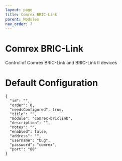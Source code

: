 ```yaml
---
layout: page
title: Comrex BRIC-Link
parent: Modules
nav_order: 7
---
```


# Comrex BRIC-Link

Control of Comrex BRIC-Link and BRIC-Link II devices

# Default Configuration

```
{
  "id": "",
  "order": 0,
  "needsConfigured": true,
  "title": "",
  "module": "comrex-briclink",
  "description": "",
  "notes": "",
  "enabled": false,
  "address": "",
  "username": "bug",
  "password": "comrex",
  "port": "80"
}
```            

